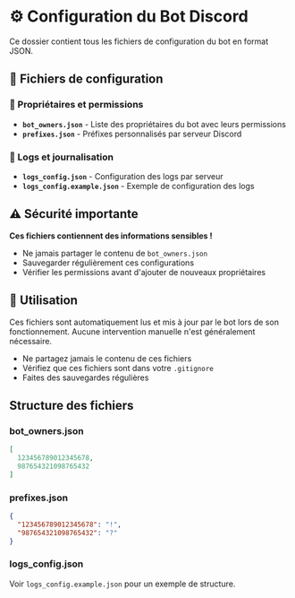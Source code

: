 # ⚙️ Configuration du Bot Discord

Ce dossier contient tous les fichiers de configuration du bot en format JSON.

## 📁 Fichiers de configuration

### 👑 Propriétaires et permissions

- **`bot_owners.json`** - Liste des propriétaires du bot avec leurs permissions
- **`prefixes.json`** - Préfixes personnalisés par serveur Discord

### 📝 Logs et journalisation

- **`logs_config.json`** - Configuration des logs par serveur
- **`logs_config.example.json`** - Exemple de configuration des logs

## ⚠️ Sécurité importante

**Ces fichiers contiennent des informations sensibles !**

- Ne jamais partager le contenu de `bot_owners.json`
- Sauvegarder régulièrement ces configurations
- Vérifier les permissions avant d'ajouter de nouveaux propriétaires

## 🔧 Utilisation

Ces fichiers sont automatiquement lus et mis à jour par le bot lors de son fonctionnement. Aucune intervention manuelle n'est généralement nécessaire.

- Ne partagez jamais le contenu de ces fichiers
- Vérifiez que ces fichiers sont dans votre `.gitignore`
- Faites des sauvegardes régulières

## Structure des fichiers

### bot_owners.json
```json
[
  123456789012345678,
  987654321098765432
]
```

### prefixes.json
```json
{
  "123456789012345678": "!",
  "987654321098765432": "?"
}
```

### logs_config.json
Voir `logs_config.example.json` pour un exemple de structure.
